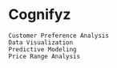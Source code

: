 # Cognifyz
    Customer Preference Analysis
    Data Visualization
    Predictive Modeling
    Price Range Analysis
